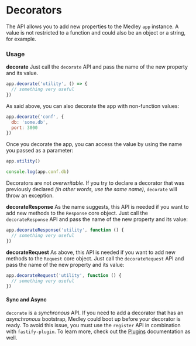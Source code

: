 # Decorators

The API allows you to add new properties to the Medley `app` instance. A value is not restricted to a function and could also be an object or a string, for example.

<a name="usage"></a>
### Usage
<a name="decorate"></a>
**decorate**
Just call the `decorate` API and pass the name of the new property and its value.
```js
app.decorate('utility', () => {
  // something very useful
})
```

As said above, you can also decorate the app with non-function values:
```js
app.decorate('conf', {
  db: 'some.db',
  port: 3000
})
```

Once you decorate the app, you can access the value by using the name you passed as a parameter:
```js
app.utility()

console.log(app.conf.db)
```

Decorators are not *overwritable*. If you try to declare a decorator that was previously declared *(in other words, use the same name)*, `decorate` will throw an exception.

<a name="decorate-response"></a>
**decorateResponse**
As the name suggests, this API is needed if you want to add new methods to the `Response` core object. Just call the `decorateResponse` API and pass the name of the new property and its value:
```js
app.decorateResponse('utility', function () {
  // something very useful
})
```

<a name="decorate-request"></a>
**decorateRequest**
As above, this API is needed if you want to add new methods to the `Request` core object. Just call the `decorateRequest` API and pass the name of the new property and its value:
```js
app.decorateRequest('utility', function () {
  // something very useful
})
```

<a name="sync-async"></a>
#### Sync and Async
`decorate` is a *synchronous* API. If you need to add a decorator that has an *asynchronous* bootstrap, Medley could boot up before your decorator is ready. To avoid this issue, you must use the `register` API in combination with `fastify-plugin`. To learn more, check out the [Plugins](Plugins.md) documentation as well.
